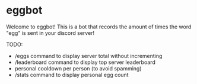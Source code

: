 # eggbot

Welcome to eggbot! This is a bot that records the amount of times the word "egg" is sent in your discord server!

TODO:
- /eggs command to display server total without incrementing
- /leaderboard command to display top server leaderboard
- personal cooldown per person (to avoid spamming)
- /stats command to display personal egg count